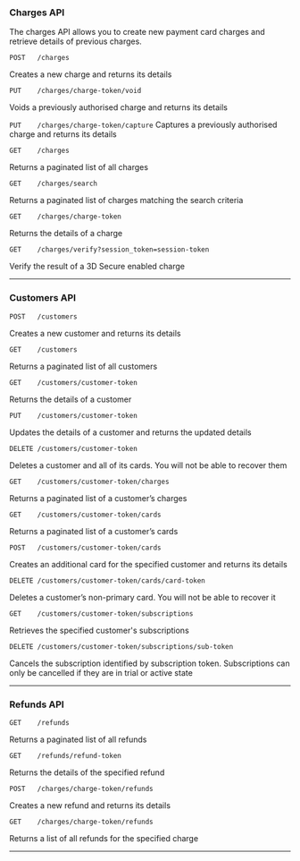 ### Charges API

The charges API allows you to create new payment card charges and retrieve details of previous charges.

`POST	/charges`

Creates a new charge and returns its details

`PUT	/charges/charge-token/void`

Voids a previously authorised charge and returns its details

`PUT	/charges/charge-token/capture`
Captures a previously authorised charge and returns its details

`GET	/charges`

Returns a paginated list of all charges

`GET	/charges/search`

Returns a paginated list of charges matching the search criteria

`GET	/charges/charge-token`

Returns the details of a charge

`GET	/charges/verify?session_token=session-token`

Verify the result of a 3D Secure enabled charge

---

### Customers API

`POST	/customers`	

Creates a new customer and returns its details

`GET	/customers`

Returns a paginated list of all customers

`GET	/customers/customer-token`

Returns the details of a customer

`PUT	/customers/customer-token`

Updates the details of a customer and returns the updated details

`DELETE	/customers/customer-token`

Deletes a customer and all of its cards. You will not be able to recover them

`GET	/customers/customer-token/charges`

Returns a paginated list of a customer’s charges

`GET	/customers/customer-token/cards`

Returns a paginated list of a customer’s cards

`POST	/customers/customer-token/cards`

Creates an additional card for the specified customer and returns its details

`DELETE	/customers/customer-token/cards/card-token`

Deletes a customer’s non-primary card. You will not be able to recover it

`GET	/customers/customer-token/subscriptions`

Retrieves the specified customer's subscriptions

`DELETE	/customers/customer-token/subscriptions/sub-token`

Cancels the subscription identified by subscription token. Subscriptions can only be cancelled if they are in trial or active state

---

### Refunds API

`GET	/refunds`

Returns a paginated list of all refunds

`GET	/refunds/refund-token`

Returns the details of the specified refund

`POST	/charges/charge-token/refunds`

Creates a new refund and returns its details

`GET	/charges/charge-token/refunds`

Returns a list of all refunds for the specified charge

---